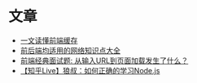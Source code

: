 # 文章

- [一文读懂前端缓存](https://mp.weixin.qq.com/s/e42vFNPPxt7zcd1N0Li7pg)
- [前后端均适用的网络知识点大全](https://mp.weixin.qq.com/s/uF3bJrjGbGCAzCuCWk18BA)
- [前端经典面试题: 从输入URL到页面加载发生了什么？](https://segmentfault.com/a/1190000006879700)
- [【知乎Live】狼叔：如何正确的学习Node.js](https://i5ting.github.io/How-to-learn-node-correctly/#1090602)
